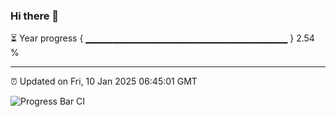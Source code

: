 ### Hi there 👋

⏳ Year progress { ▁▁▁▁▁▁▁▁▁▁▁▁▁▁▁▁▁▁▁▁▁▁▁▁▁▁▁▁▁▁ } 2.54 %

---

⏰ Updated on Fri, 10 Jan 2025 06:45:01 GMT

![Progress Bar CI](https://github.com/IshwaranRudhara/GIT-ACTION/workflows/Progress%20Bar%20CI/badge.svg)
